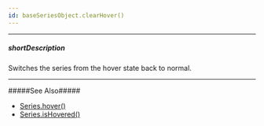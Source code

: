 ```yaml
---
id: baseSeriesObject.clearHover()
---
```

---
##### shortDescription
Switches the series from the hover state back to normal.

---
#####See Also#####
- [Series.hover()](/api-reference/20%20Data%20Visualization%20Widgets/BaseChart/7%20Chart%20Elements/Series/3%20Methods/hover().md '{basewidgetpath}/Chart_Elements/Series/Methods/#hover')
- [Series.isHovered()](/api-reference/20%20Data%20Visualization%20Widgets/BaseChart/7%20Chart%20Elements/Series/3%20Methods/isHovered().md '{basewidgetpath}/Chart_Elements/Series/Methods/#isHovered')